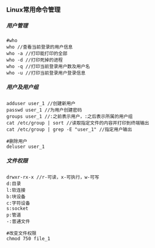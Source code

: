 ### Linux常用命令管理
##### 用户管理
```
#who
who //查看当前登录的用户信息
who -a //打印能打印的全部
who -d //打印死掉的进程
who -q //打印当前登录用户数及用户名
who -u //打印当前登录用户登录信息
```
##### 用户及用户组

```
adduser user_1 //创建新用户
passwd user_1 //为用户创建密码
groups user_1 //:之前表示用户，:之后表示所属的用户组
cat /etc/group | sort //读取指定文件的内容并打印到终端输出
cat /etc/group | grep -E "user_1" //指定用户输出

#删除用户
deluser user_1
```

##### 文件权限

```
drwxr-rx-x //r-可读，x-可执行，w-可写
d:目录
l:软连接
b:块设备
c:字符设备
s:socket
p:管道
-:普通文件

#改变文件权限
chmod 750 file_1 
```


